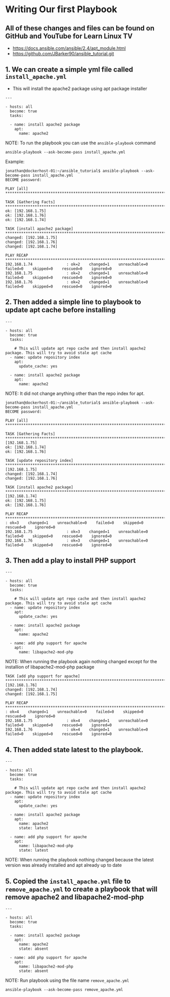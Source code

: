 # Writing Our first Playbook

## All of these changes and files can be found on GitHub and YouTube for Learn Linux TV

- https://docs.ansible.com/ansible/2.4/apt_module.html 
- https://github.com/JBarker90/ansible_tutorial.git

## 1. We can create a simple yml file called `install_apache.yml` 

- This will install the apache2 package using apt package installer

```
---

- hosts: all
  become: true
  tasks:

  - name: install apache2 package
    apt:
      name: apache2
```

NOTE: To run the playbook you can use the `ansible-playbook` command

```
ansible-playbook --ask-become-pass install_apache.yml
```

Example:

```
jonathan@dockerhost-01:~/ansible_tutorial$ ansible-playbook --ask-become-pass install_apache.yml                      
BECOME password:                                                                                                      
                                                                                                                      
PLAY [all] ***********************************************************************************************************
                                                                                                                      
TASK [Gathering Facts] ***********************************************************************************************
ok: [192.168.1.75]                                                                                                    
ok: [192.168.1.76]                                                                                                    
ok: [192.168.1.74]                                                                                                    
                                                                                                                      
TASK [install apache2 package] ***************************************************************************************
changed: [192.168.1.75]                                                                                               
changed: [192.168.1.76]                                                                                               
changed: [192.168.1.74]                                                                                               
                                                                                                                      
PLAY RECAP ***********************************************************************************************************
192.168.1.74               : ok=2    changed=1    unreachable=0    failed=0    skipped=0    rescued=0    ignored=0    
192.168.1.75               : ok=2    changed=1    unreachable=0    failed=0    skipped=0    rescued=0    ignored=0    
192.168.1.76               : ok=2    changed=1    unreachable=0    failed=0    skipped=0    rescued=0    ignored=0                                                      
```


## 2. Then added a simple line to playbook to update apt cache before installing

```
---

- hosts: all
  become: true
  tasks:

    # This will update apt repo cache and then install apache2 package. This will try to avoid stale apt cache
  - name: update repository index
    apt:
      update_cache: yes

  - name: install apache2 package
    apt:
      name: apache2
```

NOTE: It did not change anything other than the repo index for apt. 

```
jonathan@dockerhost-01:~/ansible_tutorial$ ansible-playbook --ask-become-pass install_apache.yml
BECOME password:

PLAY [all] ***********************************************************************************************************

TASK [Gathering Facts] ***********************************************************************************************ok: [192.168.1.75]
ok: [192.168.1.74]
ok: [192.168.1.76]

TASK [update repository index] ***************************************************************************************changed: [192.168.1.75]
changed: [192.168.1.74]
changed: [192.168.1.76]

TASK [install apache2 package] ***************************************************************************************ok: [192.168.1.74]
ok: [192.168.1.75]
ok: [192.168.1.76]

PLAY RECAP ***********************************************************************************************************192.168.1.74               : ok=3    changed=1    unreachable=0    failed=0    skipped=0    rescued=0    ignored=0
192.168.1.75               : ok=3    changed=1    unreachable=0    failed=0    skipped=0    rescued=0    ignored=0
192.168.1.76               : ok=3    changed=1    unreachable=0    failed=0    skipped=0    rescued=0    ignored=0
```

## 3. Then add a play to install PHP support

```
---

- hosts: all
  become: true
  tasks:

    # This will update apt repo cache and then install apache2 package. This will try to avoid stale apt cache
  - name: update repository index
    apt:
      update_cache: yes

  - name: install apache2 package
    apt:
      name: apache2

  - name: add php support for apache
    apt:
      name: libapache2-mod-php
```

NOTE: When running the playbook again nothing changed except for the installion of libapache2-mod-php package

```
TASK [add php support for apache] ************************************************************************************changed: [192.168.1.76]
changed: [192.168.1.74]
changed: [192.168.1.75]

PLAY RECAP ***********************************************************************************************************192.168.1.74               : ok=4    changed=1    unreachable=0    failed=0    skipped=0    rescued=0    ignored=0
192.168.1.75               : ok=4    changed=1    unreachable=0    failed=0    skipped=0    rescued=0    ignored=0
192.168.1.76               : ok=4    changed=1    unreachable=0    failed=0    skipped=0    rescued=0    ignored=0
```


## 4. Then added state latest to the playbook.

```
---

- hosts: all
  become: true
  tasks:

    # This will update apt repo cache and then install apache2 package. This will try to avoid stale apt cache
  - name: update repository index
    apt:
      update_cache: yes

  - name: install apache2 package
    apt:
      name: apache2
      state: latest

  - name: add php support for apache
    apt:
      name: libapache2-mod-php
      state: latest
```

NOTE: When running the playbook nothing changed because the latest version was already installed and apt already up to date

## 5. Copied the `install_apache.yml` file to `remove_apache.yml` to create a playbook that will remove apache2 and libapache2-mod-php

```
---

- hosts: all
  become: true
  tasks:

  - name: install apache2 package
    apt:
      name: apache2
      state: absent

  - name: add php support for apache
    apt:
      name: libapache2-mod-php
      state: absent
```

NOTE: Run playbook using the file name `remove_apache.yml`

```
ansible-playbook --ask-become-pass remove_apache.yml
```
